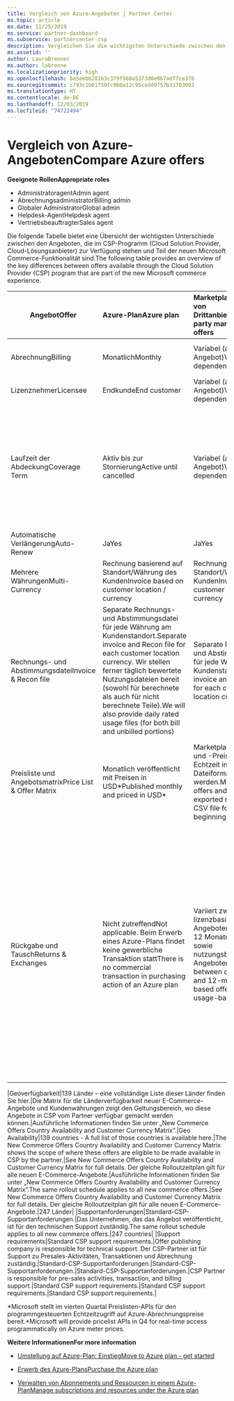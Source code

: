 ```yaml
---
title: Vergleich von Azure-Angeboten | Partner Center
ms.topic: article
ms.date: 11/25/2019
ms.service: partner-dashboard
ms.subservice: partnercenter-csp
description: Vergleichen Sie die wichtigsten Unterschiede zwischen den Angeboten in der neuen Microsoft Commerce-Funktionalität für Partner im CSP-Programm (Cloud Solution Provider).
ms.assetid: ''
author: LauraBrenner
ms.author: labrenne
ms.localizationpriority: high
ms.openlocfilehash: ba5eeb6281b3c379f568a5373d0e0b7adf7ce378
ms.sourcegitcommit: c793c1b61f50fc0b0a12c95cedd9f57b31703093
ms.translationtype: HT
ms.contentlocale: de-DE
ms.lasthandoff: 12/03/2019
ms.locfileid: "74722494"
---
```

# <a name="compare-azure-offers"></a><span data-ttu-id="7f578-103">Vergleich von Azure-Angeboten</span><span class="sxs-lookup"><span data-stu-id="7f578-103">Compare Azure offers</span></span>

<span data-ttu-id="7f578-104">**Geeignete Rollen**</span><span class="sxs-lookup"><span data-stu-id="7f578-104">**Appropriate roles**</span></span>

- <span data-ttu-id="7f578-105">Administratoragent</span><span class="sxs-lookup"><span data-stu-id="7f578-105">Admin agent</span></span>
- <span data-ttu-id="7f578-106">Abrechnungsadministrator</span><span class="sxs-lookup"><span data-stu-id="7f578-106">Billing admin</span></span>
- <span data-ttu-id="7f578-107">Globaler Administrator</span><span class="sxs-lookup"><span data-stu-id="7f578-107">Global admin</span></span>
- <span data-ttu-id="7f578-108">Helpdesk-Agent</span><span class="sxs-lookup"><span data-stu-id="7f578-108">Helpdesk agent</span></span>
- <span data-ttu-id="7f578-109">Vertriebsbeauftragter</span><span class="sxs-lookup"><span data-stu-id="7f578-109">Sales agent</span></span>

<span data-ttu-id="7f578-110">Die folgende Tabelle bietet eine Übersicht der wichtigsten Unterschiede zwischen den Angeboten, die im CSP-Programm (Cloud Solution Provider, Cloud-Lösungsanbieter) zur Verfügung stehen und Teil der neuen Microsoft Commerce-Funktionalität sind.</span><span class="sxs-lookup"><span data-stu-id="7f578-110">The following table provides an overview of the key differences between offers available through the Cloud Solution Provider (CSP)  program that are part of the new Microsoft commerce experience.</span></span>


|<span data-ttu-id="7f578-111">**Angebot**</span><span class="sxs-lookup"><span data-stu-id="7f578-111">**Offer**</span></span>| <span data-ttu-id="7f578-112">**Azure-Plan**</span><span class="sxs-lookup"><span data-stu-id="7f578-112">**Azure plan**</span></span>|<span data-ttu-id="7f578-113">**Marketplace-Angebote von Drittanbietern**</span><span class="sxs-lookup"><span data-stu-id="7f578-113">**Third-party marketplace offers**</span></span>|<span data-ttu-id="7f578-114">**Azure-Reservierungen**</span><span class="sxs-lookup"><span data-stu-id="7f578-114">**Azure Reservations**</span></span>|<span data-ttu-id="7f578-115">**Über CSP verkaufte Serverabonnements**</span><span class="sxs-lookup"><span data-stu-id="7f578-115">**Server Subscriptions sold through CSP**</span></span>|<span data-ttu-id="7f578-116">**Arbeitsplatzbasierte Angebote**</span><span class="sxs-lookup"><span data-stu-id="7f578-116">**Seat-based offers**</span></span>|
|-------------------|:------|:-----|:---------|:--------------|:---------|
|<span data-ttu-id="7f578-117">Abrechnung</span><span class="sxs-lookup"><span data-stu-id="7f578-117">Billing</span></span>|<span data-ttu-id="7f578-118">Monatlich</span><span class="sxs-lookup"><span data-stu-id="7f578-118">Monthly</span></span>|<span data-ttu-id="7f578-119">Variabel (abhängig vom Angebot)</span><span class="sxs-lookup"><span data-stu-id="7f578-119">Variable (offer dependent)</span></span>|<span data-ttu-id="7f578-120">Endkunde</span><span class="sxs-lookup"><span data-stu-id="7f578-120">End customer</span></span>|<span data-ttu-id="7f578-121">Vorab für die gesamte Laufzeit oder eine Laufzeit von 3 Jahren</span><span class="sxs-lookup"><span data-stu-id="7f578-121">Up front for the full term or 3-year term</span></span>|<span data-ttu-id="7f578-122">Monatlich oder jährlich</span><span class="sxs-lookup"><span data-stu-id="7f578-122">Monthly or Annual</span></span>|
|<span data-ttu-id="7f578-123">Lizenznehmer</span><span class="sxs-lookup"><span data-stu-id="7f578-123">Licensee</span></span>|<span data-ttu-id="7f578-124">Endkunde</span><span class="sxs-lookup"><span data-stu-id="7f578-124">End customer</span></span>|<span data-ttu-id="7f578-125">Variabel (abhängig vom Angebot)</span><span class="sxs-lookup"><span data-stu-id="7f578-125">Variable (offer dependent)</span></span>|<span data-ttu-id="7f578-126">Endkunde</span><span class="sxs-lookup"><span data-stu-id="7f578-126">End customer</span></span>| <span data-ttu-id="7f578-127">Endkunde</span><span class="sxs-lookup"><span data-stu-id="7f578-127">End customer</span></span>|   <span data-ttu-id="7f578-128">Endkunde</span><span class="sxs-lookup"><span data-stu-id="7f578-128">End customer</span></span>|
|<span data-ttu-id="7f578-129">Laufzeit der Abdeckung</span><span class="sxs-lookup"><span data-stu-id="7f578-129">Coverage Term</span></span>|<span data-ttu-id="7f578-130">Aktiv bis zur Stornierung</span><span class="sxs-lookup"><span data-stu-id="7f578-130">Active until cancelled</span></span>|<span data-ttu-id="7f578-131">Variabel (abhängig vom Angebot)</span><span class="sxs-lookup"><span data-stu-id="7f578-131">Variable (offer dependent)</span></span>|<span data-ttu-id="7f578-132">Siehe Angebotsbeschreibung</span><span class="sxs-lookup"><span data-stu-id="7f578-132">See offer description</span></span>|<span data-ttu-id="7f578-133">Alle Azure-Reservierungen verfügen über einen eigenen eindeutigen Abdeckungszeitraum.</span><span class="sxs-lookup"><span data-stu-id="7f578-133">All Azure Reservations have their own unique coverage period.</span></span>    <span data-ttu-id="7f578-134">Alle Azure-Abonnements verfügen über einen eigenen eindeutigen Abdeckungszeitraum.</span><span class="sxs-lookup"><span data-stu-id="7f578-134">All Server Subscriptions will have their own unique coverage period.</span></span>|   <span data-ttu-id="7f578-135">Zusätzliche arbeitsplatzbasierte Lizenzen klinken sich in den bestehenden Abdeckungszeitraum ein.</span><span class="sxs-lookup"><span data-stu-id="7f578-135">Additional seat-based licenses will snap into the existing coverage period</span></span>|
|<span data-ttu-id="7f578-136">Automatische Verlängerung</span><span class="sxs-lookup"><span data-stu-id="7f578-136">Auto-Renew</span></span>|<span data-ttu-id="7f578-137">Ja</span><span class="sxs-lookup"><span data-stu-id="7f578-137">Yes</span></span>|<span data-ttu-id="7f578-138">Ja</span><span class="sxs-lookup"><span data-stu-id="7f578-138">Yes</span></span>|<span data-ttu-id="7f578-139">Nein</span><span class="sxs-lookup"><span data-stu-id="7f578-139">No</span></span>| <span data-ttu-id="7f578-140">Nein</span><span class="sxs-lookup"><span data-stu-id="7f578-140">No</span></span>|<span data-ttu-id="7f578-141">Ja</span><span class="sxs-lookup"><span data-stu-id="7f578-141">Yes</span></span>|
|<span data-ttu-id="7f578-142">Mehrere Währungen</span><span class="sxs-lookup"><span data-stu-id="7f578-142">Multi-Currency</span></span>|<span data-ttu-id="7f578-143">Rechnung basierend auf Standort/Währung des Kunden</span><span class="sxs-lookup"><span data-stu-id="7f578-143">Invoice based on customer location / currency</span></span>|<span data-ttu-id="7f578-144">Rechnung basierend auf Standort/Währung des Kunden</span><span class="sxs-lookup"><span data-stu-id="7f578-144">Invoice based on customer location / currency</span></span>|<span data-ttu-id="7f578-145">Rechnung basierend auf Standort/Währung des Kunden</span><span class="sxs-lookup"><span data-stu-id="7f578-145">Invoice based on customer location / currency</span></span>|<span data-ttu-id="7f578-146">Rechnung basierend auf Standort/Währung des Kunden</span><span class="sxs-lookup"><span data-stu-id="7f578-146">Invoice based on customer location / currency</span></span>|<span data-ttu-id="7f578-147">Basierend auf der Währung des Partnerstandorts</span><span class="sxs-lookup"><span data-stu-id="7f578-147">Based on Partner location currency</span></span>| 
|<span data-ttu-id="7f578-148">Rechnungs- und Abstimmungsdatei</span><span class="sxs-lookup"><span data-stu-id="7f578-148">Invoice & Recon file</span></span>|<span data-ttu-id="7f578-149">Separate Rechnungs- und Abstimmungsdatei für jede Währung am Kundenstandort.</span><span class="sxs-lookup"><span data-stu-id="7f578-149">Separate invoice and Recon file for each customer location currency.</span></span>  <span data-ttu-id="7f578-150">Wir stellen ferner täglich bewertete Nutzungsdateien bereit (sowohl für berechnete als auch für nicht berechnete Teile).</span><span class="sxs-lookup"><span data-stu-id="7f578-150">We will also provide daily rated usage files (for both bill and unbilled portions)</span></span> |<span data-ttu-id="7f578-151">Separate Rechnungs- und Abstimmungsdatei für jede Währung am Kundenstandort</span><span class="sxs-lookup"><span data-stu-id="7f578-151">Separate invoice and Recon file for each customer location currency</span></span>|<span data-ttu-id="7f578-152">Separate Rechnungs- und Abstimmungsdatei für jede Währung am Kundenstandort</span><span class="sxs-lookup"><span data-stu-id="7f578-152">Separate invoice and Recon file for each customer location currency</span></span>|<span data-ttu-id="7f578-153">Separate Rechnungs- und Abstimmungsdatei für jede Währung am Kundenstandort</span><span class="sxs-lookup"><span data-stu-id="7f578-153">Separate invoice and Recon file for each customer location currency</span></span>|<span data-ttu-id="7f578-154">Alle Bestellungen in einer Rechnungs- und Abstimmungsdatei</span><span class="sxs-lookup"><span data-stu-id="7f578-154">All orders on one invoice and Recon file</span></span>|
|<span data-ttu-id="7f578-155">Preisliste und Angebotsmatrix</span><span class="sxs-lookup"><span data-stu-id="7f578-155">Price List & Offer Matrix</span></span>|<span data-ttu-id="7f578-156">Monatlich veröffentlicht mit Preisen in USD\*</span><span class="sxs-lookup"><span data-stu-id="7f578-156">Published monthly and priced in USD\*</span></span>|<span data-ttu-id="7f578-157">Marketplace-Angebote und -Preise können in Echtzeit in das CSV-Dateiformat exportiert werden.</span><span class="sxs-lookup"><span data-stu-id="7f578-157">Marketplace offers and pricing can be exported real-time to CSV file format beginning.</span></span>|<span data-ttu-id="7f578-158">Separate Einzeldatei mit allen Preisen und Angebotsdetails. Es gibt keine separate Datei mit der Angebotsmatrix.</span><span class="sxs-lookup"><span data-stu-id="7f578-158">Separate, single file with all pricing and offer details included.There is no separate Offer Matrix file</span></span>||<span data-ttu-id="7f578-159">Separate Einzeldatei mit allen Preisen und Angebotsdetails. Es gibt keine separate Angebotsmatrix.</span><span class="sxs-lookup"><span data-stu-id="7f578-159">Separate, single file with all pricing and offer details included.There is no separate Offer Matrix.</span></span>| <span data-ttu-id="7f578-160">fileSeparate, Einzeldatei mit allen Preisen und Angebotsdetails.</span><span class="sxs-lookup"><span data-stu-id="7f578-160">fileSeparate, single file with all pricing and offer details included.</span></span>|<span data-ttu-id="7f578-161">Separate Preisliste und Angebotsmatrix (2 Dateien).</span><span class="sxs-lookup"><span data-stu-id="7f578-161">Separate price list and offer matrix (2 files).</span></span>|
|<span data-ttu-id="7f578-162">Rückgabe und Tausch</span><span class="sxs-lookup"><span data-stu-id="7f578-162">Returns & Exchanges</span></span>|<span data-ttu-id="7f578-163">Nicht zutreffend</span><span class="sxs-lookup"><span data-stu-id="7f578-163">Not applicable.</span></span> <span data-ttu-id="7f578-164">Beim Erwerb eines Azure-Plans findet keine gewerbliche Transaktion statt</span><span class="sxs-lookup"><span data-stu-id="7f578-164">There is no commercial transaction in purchasing action of an Azure plan</span></span>|<span data-ttu-id="7f578-165">Variiert zwischen lizenzbasierten Angeboten mit einem bis 12 Monaten Laufzeit sowie nutzungsbasierten Angeboten.</span><span class="sxs-lookup"><span data-stu-id="7f578-165">Varies between one-month and 12-month license based offers as well as usage-based offers.</span></span>|<span data-ttu-id="7f578-166">Bei Rückgabe in weniger als 5 Tagen nach dem Bestelldatum wird eine 100 %-Gutschrift ausgestellt.</span><span class="sxs-lookup"><span data-stu-id="7f578-166">Returns less than 5 days after order date will receive a 100% credit.</span></span> <span data-ttu-id="7f578-167">Bei Rückgabe in mehr als 5 Tagen nach dem Bestelldatum wird eine anteilige Gutschrift erstattet, abzüglich einer Gebühr für frühzeitige Stornierung in Höhe von 12 % der anteiligen Gutschrift. Der Betrag ist bei 50.000 USD (oder dem gleichen Betrag in der lokalen Währung) pro Kunde und Jahr gedeckelt</span><span class="sxs-lookup"><span data-stu-id="7f578-167">Returns greater than 5 days after order date will receive a pro-rated credit and a 12% early termination fee of the pro-rated credit; Cap of $50,000 USD (or local currency equivalent) per customer per year</span></span>|<span data-ttu-id="7f578-168">Für Rückgaben in weniger als 60 Tagen ab dem Bestelldatum wird eine Gutschrift von 100 % erstattet. Lizenzschlüssel werden deaktiviert.</span><span class="sxs-lookup"><span data-stu-id="7f578-168">Returns less than 60 days from order date will receive a 100% credit license keys will be deactivated.</span></span> <span data-ttu-id="7f578-169">Partielle Rückgaben werden nicht akzeptiert.</span><span class="sxs-lookup"><span data-stu-id="7f578-169">Partial returns will not be accepted.</span></span>|   <span data-ttu-id="7f578-170">Suspendierungen/Stornierungen nach weniger als 30 Tagen werden mit einem 100 %-Guthaben erstattet. Für Suspendierungen/Stornierungen nach mehr als 30 Tagen wird eine anteilige Gutschrift erstellt.</span><span class="sxs-lookup"><span data-stu-id="7f578-170">Suspensions / cancellations less than 30 days will receive a 100% credit; Suspensions / cancellations greater than 30 days will receive a pro-rated credit.</span></span>|

<span data-ttu-id="7f578-171">|Geoverfügbarkeit|139 Länder – eine vollständige Liste dieser Länder finden Sie hier.|Die Matrix für die Länderverfügbarkeit neuer E-Commerce-Angebote und Kundenwährungen zeigt den Geltungsbereich, wo diese Angebote in CSP vom Partner verfügbar gemacht werden können.|Ausführliche Informationen finden Sie unter „New Commerce Offers Country Availability and Customer Currency Matrix“.</span><span class="sxs-lookup"><span data-stu-id="7f578-171">|Geo Availability|139 countries - A full list of those countries is available here.|The New Commerce Offers Country Availability and Customer Currency Matrix shows the scope of where these offers are eligible to be made available in CSP by the partner.|See New Commerce Offers Country Availability and Customer Currency Matrix for full details.</span></span> <span data-ttu-id="7f578-172">Der gleiche Rolloutzeitplan gilt für alle neuen E-Commerce-Angebote.|Ausführliche Informationen finden Sie unter „New Commerce Offers Country Availability and Customer Currency Matrix“.</span><span class="sxs-lookup"><span data-stu-id="7f578-172">The same rollout schedule applies to all new commerce offers.|See New Commerce Offers Country Availability and Customer Currency Matrix for full details.</span></span>  <span data-ttu-id="7f578-173">Der gleiche Rolloutzeitplan gilt für alle neuen E-Commerce-Angebote.|247 Länder| |Supportanforderungen|Standard-CSP-Supportanforderungen.|Das Unternehmen, das das Angebot veröffentlicht, ist für den technischen Support zuständig.</span><span class="sxs-lookup"><span data-stu-id="7f578-173">The same rollout schedule applies to all new commerce offers.|247 countries| |Support requirements|Standard CSP support requirements.|Offer publishing company is responsible for technical support.</span></span>  <span data-ttu-id="7f578-174">Der CSP-Partner ist für Support zu Presales-Aktivitäten, Transaktionen und Abrechnung zuständig.|Standard-CSP-Supportanforderungen.|Standard-CSP-Supportanforderungen.|Standard-CSP-Supportanforderungen.|</span><span class="sxs-lookup"><span data-stu-id="7f578-174">CSP Partner is responsible for pre-sales activities, transaction, and billing support.|Standard CSP support requirements.|Standard CSP support requirements.|Standard CSP support requirements.|</span></span>

<span data-ttu-id="7f578-175">\*Microsoft stellt im vierten Quartal Preislisten-APIs für den programmgesteuerten Echtzeitzugriff auf Azure-Abrechnungspreise bereit.</span><span class="sxs-lookup"><span data-stu-id="7f578-175">\*Microsoft will provide pricelist APIs in Q4 for real-time access programmatically on Azure meter prices.</span></span>

<span data-ttu-id="7f578-176">**Weitere Informationen**</span><span class="sxs-lookup"><span data-stu-id="7f578-176">**For more information**</span></span>

- [<span data-ttu-id="7f578-177">Umstellung auf Azure-Plan: Einstieg</span><span class="sxs-lookup"><span data-stu-id="7f578-177">Move to Azure plan - get started</span></span>](azure-plan-get-started.md)

- [<span data-ttu-id="7f578-178">Erwerb des Azure-Plans</span><span class="sxs-lookup"><span data-stu-id="7f578-178">Purchase the Azure plan</span></span>](purchase-azure-plan.md)

- [<span data-ttu-id="7f578-179">Verwalten von Abonnements und Ressourcen in einem Azure-Plan</span><span class="sxs-lookup"><span data-stu-id="7f578-179">Manage subscriptions and resources under the Azure plan</span></span>](azure-plan-manage.md)

